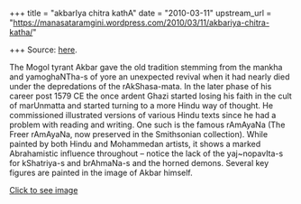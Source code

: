 +++
title = "akbarIya chitra kathA"
date = "2010-03-11"
upstream_url = "https://manasataramgini.wordpress.com/2010/03/11/akbariya-chitra-katha/"

+++
Source: [here](https://manasataramgini.wordpress.com/2010/03/11/akbariya-chitra-katha/).

The Mogol tyrant Akbar gave the old tradition stemming from the mankha and yamoghaNTha-s of yore an unexpected revival when it had nearly died under the depredations of the rAkShasa-mata. In the later phase of his career post 1579 CE the once ardent Ghazi started losing his faith in the cult of marUnmatta and started turning to a more Hindu way of thought. He commissioned illustrated versions of various Hindu texts since he had a problem with reading and writing. One such is the famous rAmAyaNa (The Freer rAmAyaNa, now preserved in the Smithsonian collection). While painted by both Hindu and Mohammedan artists, it shows a marked Abrahamistic influence throughout – notice the lack of the yaj\~nopavIta-s for kShatriya-s and brAhmaNa-s and the horned demons. Several key figures are painted in the image of Akbar himself.

[Click to see image](https://photos.app.goo.gl/MecJ3FmjpEQRT1d27)

